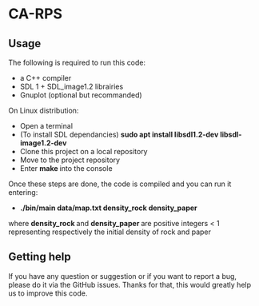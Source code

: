 

# CA-RPS

<!-- badges: start -->
<!-- badges: end -->

## Usage

The following is required to run this code: <br>
<ul>
 <li> a C++ compiler </li>
 <li> SDL 1 + SDL_image1.2 librairies </li>
 <li> Gnuplot (optional but recommanded) </li>
</ul>


On Linux distribution: <br>

<ul>
 <li> Open a terminal </li>
 <li> (To install SDL dependancies) <strong> sudo apt install libsdl1.2-dev libsdl-image1.2-dev </strong> </li>
 <li> Clone this project on a local repository </li>
 <li> Move to the project repository</li>
 <li> Enter <strong> make </strong> into the console </li>
</ul>

Once these steps are done, the code is compiled and you can run it entering:<br>
<ul>
  <li> <strong> ./bin/main data/map.txt density_rock density_paper </strong>  </li>
</ul>

where <strong> density_rock </strong> and <strong> density_paper </strong> are positive integers < 1 representing respectively the initial density of rock and paper


## Getting help

If you have any question or suggestion or if you want to report a bug, please do it via the GitHub issues.
Thanks for that, this would greatly help us to improve this code.
